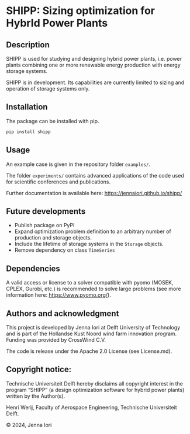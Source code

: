 # SHIPP: Sizing optimization for HybrId Power Plants

## Description
SHIPP is used for studying and designing hybrid power plants, i.e. power plants combining one or more renewable energy production with energy storage systems.

SHIPP is in development. Its capabilities are currently limited to sizing and operation of storage systems only. 


## Installation
The package can be installed with pip.

```python
pip install shipp
```

## Usage

An example case is given in the repository folder `examples/`.

The folder `experiments/` contains advanced applications of the code used for scientific conferences and publications. 

Further documentation is available here: https://jennaiori.github.io/shipp/

## Future developments
- Publish package on PyPI
- Expand optimization problem definition to an arbitrary number of production and storage objects.
- Include the lifetime of storage systems in the `Storage` objects.
- Remove dependency on class `TimeSeries`

## Dependencies
A valid access or license to a solver compatible with pyomo (MOSEK, CPLEX, Gurobi, etc.) is recommended to solve large problems (see more information here: https://www.pyomo.org/).

## Authors and acknowledgment
This project is developed by Jenna Iori at Delft University of Technology and is part of the Hollandse Kust Noord wind farm innovation program. Funding was provided by CrossWind C.V.

The code is release under the Apache 2.0 License (see License.md).

## Copyright notice: 

Technische Universiteit Delft hereby disclaims all copyright interest in the program “SHIPP” (a design optimization software for hybrid power plants) written by the Author(s). 

Henri Werij, Faculty of Aerospace Engineering, Technische Universiteit Delft.

© 2024, Jenna Iori